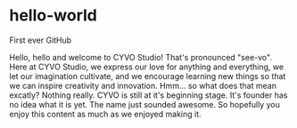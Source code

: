 # hello-world
First ever GitHub

Hello, hello and welcome to CYVO Studio! That's pronounced "see-vo". Here at CYVO Studio, we express our love for anything and everything, we let our imagination cultivate, and we encourage learning new things so that we can inspire creativity and innovation. Hmm... so what does that mean excatly? Nothing really. CYVO is still at it's beginning stage. It's founder has no idea what it is yet. The name just sounded awesome. So hopefully you enjoy this content as much as we enjoyed making it.

